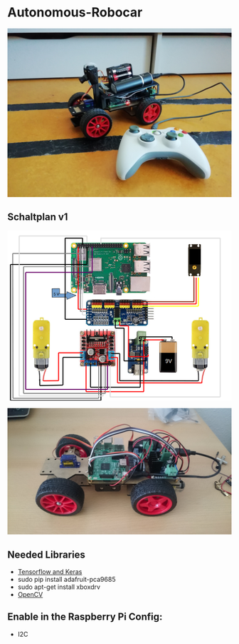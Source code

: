 # Autonomous-Robocar


[image1]: ./Imgs/DSC_0024_2.JPG "purple_rain"
[image2]: ./Imgs/Schaltplan_v1-1.png "Schaltplan_v1"
[image3]: ./Imgs/IMG_20181115_120428.jpg "Auto_camtower"
[image4]: ./Images/Circuit2.png "circuit2"
[image5]: ./Images/placeholder_small.png "Recovery Image"
[image6]: ./Images/placeholder_small.png "Normal Image"
[image7]: ./Images/placeholder_small.png "Flipped Image"


![alt text][image3]

## Schaltplan v1
![alt text][image2]


![alt text][image1]


## Needed Libraries
- [Tensorflow and Keras](https://medium.com/@abhizcc/installing-latest-tensor-flow-and-keras-on-raspberry-pi-aac7dbf95f2)
- sudo pip install adafruit-pca9685
- sudo apt-get install xboxdrv
- [OpenCV](https://www.deciphertechnic.com/install-opencv-python-on-raspberry-pi/)

## Enable in the Raspberry Pi Config:
- I2C
